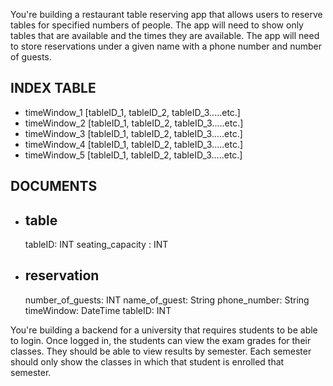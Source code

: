 You're building a restaurant table reserving app that allows users to reserve tables for specified numbers of people. The app will need to show only tables that are available and the times they are available. The app will need to store reservations under a given name with a phone number and number of guests.

INDEX TABLE
-----------
  * timeWindow_1 [tableID_1, tableID_2, tableID_3.....etc.]
  * timeWindow_2 [tableID_1, tableID_2, tableID_3.....etc.]
  * timeWindow_3 [tableID_1, tableID_2, tableID_3.....etc.]
  * timeWindow_4 [tableID_1, tableID_2, tableID_3.....etc.]
  * timeWindow_5 [tableID_1, tableID_2, tableID_3.....etc.]

DOCUMENTS
---------      
  * table
    -----
      tableID: INT
      seating_capacity : INT

  * reservation
    -----------
      number_of_guests: INT
      name_of_guest: String
      phone_number: String
      timeWindow: DateTime
      tableID: INT



You're building a backend for a university that requires students to be able to login. Once logged in, the students can view the exam grades for their classes. They should be able to view results by semester. Each semester should only show the classes in which that student is enrolled that semester.


